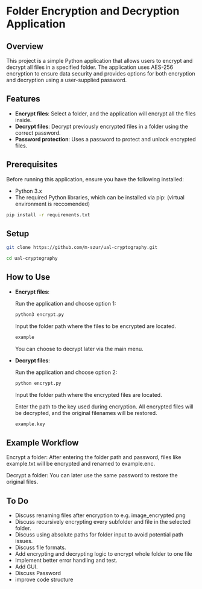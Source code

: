 # Folder Encryption and Decryption Application

## Overview

This project is a simple Python application that allows users to encrypt and decrypt all files in a specified folder. The application uses AES-256 encryption to ensure data security and provides options for both encryption and decryption using a user-supplied password.

## Features

- **Encrypt files**: Select a folder, and the application will encrypt all the files inside.
- **Decrypt files**: Decrypt previously encrypted files in a folder using the correct password.
- **Password protection**: Uses a password to protect and unlock encrypted files.

## Prerequisites

Before running this application, ensure you have the following installed:

- Python 3.x
- The required Python libraries, which can be installed via pip: (virtual environment is reccomended)

```bash
pip install -r requirements.txt
```

## Setup

```bash
git clone https://github.com/m-szur/ual-cryptography.git
```

```bash
cd ual-cryptography
```

## How to Use

- **Encrypt files**:

    Run the application and choose option 1:

    ```bash
    python3 encrypt.py
    ```

    Input the folder path where the files to be encrypted are located.

    ```bash
    example
    ```

    You can choose to decrypt later via the main menu.

- **Decrypt files**:

    Run the application and choose option 2:

    ```bash
    python encrypt.py
    ```

    Input the folder path where the encrypted files are located.

    Enter the path to the key used during encryption. All encrypted files will be decrypted, and the original filenames will be restored.

    ```bash
    example.key
    ```

## Example Workflow

Encrypt a folder: After entering the folder path and password, files like example.txt will be encrypted and renamed to example.enc.

Decrypt a folder: You can later use the same password to restore the original files.

## To Do

- Discuss renaming files after encryption to e.g. image_encrypted.png
- Discuss recursively encrypting every subfolder and file in the selected folder.
- Discuss using absolute paths for folder input to avoid potential path issues.
- Discuss file formats.
- Add encrypting and decrypting logic to encrypt whole folder to one file
- Implement better error handling and test.
- Add GUI.
- Discuss Password
- improve code structure
